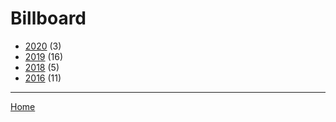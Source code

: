 # Billboard

  * [2020](./billboard-2020.md/) (3)
  * [2019](./billboard-2019.md/) (16)
  * [2018](./billboard-2018.md/) (5)
  * [2016](./billboard-2016.md/) (11)
----

[Home](../)
